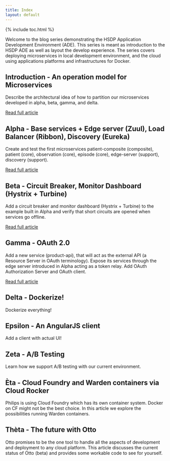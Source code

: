 ```yaml
---
title: Index
layout: default
---
```


{% include toc.html %}

Welcome to the blog series demonstrating the HSDP Application Development Environment (ADE). This series is meant as introduction to the HSDP ADE as well as layout the develop experience. The series covers deploying microservices in local development environment, and the cloud using applications platforms and infrastructures for Docker.


## **Introduction** - An operation model for Microservices
Describe the architectural idea of how to partition our microservices developed in alpha, beta, gamma, and delta.

[Read full article](articles/introduction.html)

## **Alpha** - Base services + Edge server (Zuul), Load Balancer (Ribbon), Discovery (Eureka)
Create and test the first microservices patient-composite (composite), patient (core), observation (core), episode (core), edge-server (support), discovery (support).

[Read full article](articles/alpha.html)

## **Beta** - Circuit Breaker, Monitor Dashboard (Hystrix + Turbine)
Add a circuit breaker and monitor dashboard (Hystrix + Turbine) to the example built in Alpha and verify that short circuits are opened when services go offline.

[Read full article](articles/beta.html)

## **Gamma** - OAuth 2.0
Add a new service (product-api), that will act as the external API (a Resource Server in OAuth terminology). Expose its services through the edge server introduced in Alpha acting as a token relay. Add OAuth Authorization Server and OAuth client.

[Read full article](articles/gamma.html)

## **Delta** - Dockerize!
Dockerize everything!

## **Epsilon** - An AngularJS client
Add a client with actual UI!

## **Zeta** - A/B Testing
Learn how we support A/B testing with our current environment.

## **Èta** - Cloud Foundry and Warden containers via Cloud Rocker
Philips is using Cloud Foundry which has its own container system. Docker on CF might not be the best choice. In this article we explore the possibilities running Warden containers.

## **Thèta** - The future with Otto
Otto promises to be the one tool to handle all the aspects of development and deployment to any cloud platform. This article discusses the current status of Otto (beta) and provides some workable code to see for yourself.
